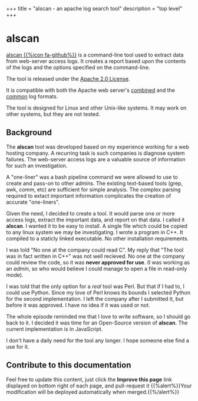+++
title = "alscan - an apache log search tool"
description = "top level"
+++
# alscan

[alscan {{%icon fa-github%}}](https://github.com/samplx/alscan-js) is a command-line tool used to extract data from web-server access logs.
It creates a report based upon the contents of the logs and the options specified on the command-line.

The tool is released under the [Apache 2.0 License](http://www.apache.org/licenses/LICENSE-2.0).

It is compatible with both the Apache web server's [combined](http://httpd.apache.org/docs/1.3/logs.html#combined) and the [common](http://en.wikipedia.org/wiki/Common_Log_Format") log formats.

The tool is designed for Linux and other Unix-like systems. It may work on other systems, but they are not tested.

## Background

The **alscan** tool was developed based on my experience working for a web hosting company. A recurring task is such companies is diagnose system failures.
The web-server access logs are a valuable source of information for such an investigation.

A "one-liner" was a bash pipeline command we were allowed to use to create and pass-on to other admins.
The existing text-based tools (grep, awk, comm, etc) are sufficient for simple analysis.
The complex parsing required to extact important information complicates the creation of accurate "one-liners".

Given the need, I decided to create a tool. It would parse one or more access logs, extract the important data, and report on that data.
I called it **alscan**.
I wanted it to be easy to install. A single file which could be copied to any linux system we may be investigating.
I wrote a program in C++. It compiled to a staticly linked executable. No other installation requirements.

I was told "No one at the company could read C". My reply that "The tool was in fact written in C++" was not well recieved.
No one at the company could review the code, so it was **never approved for use**.
(I was working as an *admin*, so who would believe I could manage to open a file in read-only mode).

I was told that the only option for a *real* tool was Perl. But that if I had to, I could use Python.
Since my love of Perl knows its bounds I selected Python for the second implementation.
I left the company after I submitted it, but before it was approved. I have no idea if it was used or not.

The whole episode reminded me that I love to write software, so I should go back to it.
I decided it was time for an Open-Source version of **alscan**.
The current implementation is in JavaScript.

I don't have a daily need for the tool any longer. I hope someone else find a use for it.

## Contribute to this documentation

Feel free to update this content, just click the **Improve this page** link displayed on bottom right of each page, and pull-request it
{{%alert%}}Your modification will be deployed automatically when merged.{{%/alert%}}
